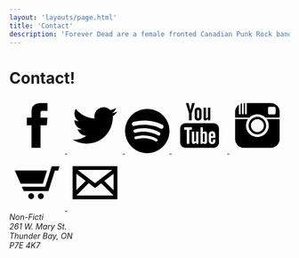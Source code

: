 ```yaml
---
layout: 'layouts/page.html'
title: 'Contact'
description: 'Forever Dead are a female fronted Canadian Punk Rock band. Kicking ass and taking names since 2005'
---
```


<h1>Contact!</h1>

<div class="icons flex flex-wrap items-center justify-center gap-4 fill-current">
  <a href="https://www.facebook.com/ForeverDeadOfficial/" class="hover:text-fd-pink">
    <svg class="fill-current" width="100" height="100" version="1.1" xmlns="http://www.w3.org/2000/svg" xmlns:xlink="http://www.w3.org/1999/xlink" x="0px" y="0px" viewBox="0 0 512 512" enable-background="new 0 0 512 512" xml:space="preserve"><path class="icon" id="facebook-icon" d="M204.067,184.692h-43.144v70.426h43.144V462h82.965V254.238h57.882l6.162-69.546h-64.044 c0,0,0-25.97,0-39.615c0-16.398,3.302-22.89,19.147-22.89c12.766,0,44.896,0,44.896,0V50c0,0-47.326,0-57.441,0c-61.734,0-89.567,27.179-89.567,79.231C204.067,174.566,204.067,184.692,204.067,184.692z"></path></svg>
  </a>
  <a href="https://twitter.com/XForeverDeadX" class="hover:text-fd-blue">
    <svg width="100" height="100" version="1.1" xmlns="http://www.w3.org/2000/svg" xmlns:xlink="http://www.w3.org/1999/xlink" x="0px" y="0px" viewBox="0 0 512 512" enable-background="new 0 0 512 512" xml:space="preserve"><path class="icon" id="twitter-icon" d="M462,128.223c-15.158,6.724-31.449,11.269-48.547,13.31c17.449-10.461,30.854-27.025,37.164-46.764 c-16.333,9.687-34.422,16.721-53.676,20.511c-15.418-16.428-37.386-26.691-61.698-26.691c-54.56,0-94.668,50.916-82.337,103.787 c-70.25-3.524-132.534-37.177-174.223-88.314c-22.142,37.983-11.485,87.691,26.158,112.85c-13.854-0.438-26.891-4.241-38.285-10.574 c-0.917,39.162,27.146,75.781,67.795,83.949c-11.896,3.237-24.926,3.978-38.17,1.447c10.754,33.58,41.972,58.018,78.96,58.699 C139.604,378.282,94.846,390.721,50,385.436c37.406,23.982,81.837,37.977,129.571,37.977c156.932,0,245.595-132.551,240.251-251.435 C436.339,160.061,450.668,145.174,462,128.223z"></path></svg>
  </a>
  <a href="https://open.spotify.com/artist/4pCtP5S2XbyFyqbo70q7gU?si=q1jBu_NPSOu-97M7bf-TXA" class="hover:text-fd-pink">
    <svg xmlns="http://www.w3.org/2000/svg" height="80" width="80" version="1.1" viewBox="0 0 168 168"><path d="m83.996 0.277c-46.249 0-83.743 37.493-83.743 83.742 0 46.251 37.494 83.741 83.743 83.741 46.254 0 83.744-37.49 83.744-83.741 0-46.246-37.49-83.738-83.745-83.738l0.001-0.004zm38.404 120.78c-1.5 2.46-4.72 3.24-7.18 1.73-19.662-12.01-44.414-14.73-73.564-8.07-2.809 0.64-5.609-1.12-6.249-3.93-0.643-2.81 1.11-5.61 3.926-6.25 31.9-7.291 59.263-4.15 81.337 9.34 2.46 1.51 3.24 4.72 1.73 7.18zm10.25-22.805c-1.89 3.075-5.91 4.045-8.98 2.155-22.51-13.839-56.823-17.846-83.448-9.764-3.453 1.043-7.1-0.903-8.148-4.35-1.04-3.453 0.907-7.093 4.354-8.143 30.413-9.228 68.222-4.758 94.072 11.127 3.07 1.89 4.04 5.91 2.15 8.976v-0.001zm0.88-23.744c-26.99-16.031-71.52-17.505-97.289-9.684-4.138 1.255-8.514-1.081-9.768-5.219-1.254-4.14 1.08-8.513 5.221-9.771 29.581-8.98 78.756-7.245 109.83 11.202 3.73 2.209 4.95 7.016 2.74 10.733-2.2 3.722-7.02 4.949-10.73 2.739z"/>
</svg>
  </a>
  <a href="https://www.youtube.com/user/georgegratz" class="hover:text-fd-blue">
    <svg width="100" height="100" version="1.1" xmlns="http://www.w3.org/2000/svg" xmlns:xlink="http://www.w3.org/1999/xlink" x="0px" y="0px" viewBox="0 0 512 512" enable-background="new 0 0 512 512" xml:space="preserve"><path class="icon" id="youtube-icon" d="M129.861 50h24.735l16.933,63.551L187.265,50h24.951l-28.58,94.504v64.486h-24.558v-64.486L129.861,50z M211.104,179.739c0,20.668,10.8,31.428,31.949,31.428c17.538,0,31.35-11.729,31.35-31.428V122.25 c0-18.357-13.674-31.509-31.35-31.509c-19.204,0-31.949,12.691-31.949,31.509V179.739z M233.544,124.184 c0-6.419,2.956-11.184,9.081-11.184c6.688,0,9.549,4.622,9.549,11.184v54.555c0,6.385-3.254,11.104-9.122,11.104 c-6.022,0-9.508-4.926-9.508-11.104V124.184z M333.349,91.706v89.025c-2.657,3.328-8.569,8.783-12.821,8.783 c-4.666,0-5.809-3.186-5.809-7.902V91.706h-21.806v98.029c0,11.586,3.543,20.949,15.232,20.949c6.598,0,15.755-3.433,25.203-14.641 v12.947h21.806V91.706H333.349z M301.273,332.134c1.48,1.954,2.22,4.815,2.22,8.583v57.672c0,3.561-0.601,6.127-1.798,7.698 c-2.289,2.996-7.246,2.86-10.625,1.149c-1.589-0.8-3.227-2.11-4.916-3.926v-69.607c1.409-1.533,2.835-2.669,4.281-3.403 C294.07,328.46,298.762,328.818,301.273,332.134z M371.182,329.604c-7.695,0-9.277,5.415-9.277,13.091v11.307h18.347v-11.307 C380.251,335.146,378.65,329.604,371.182,329.604z M434.516,412c0,27.614-22.386,50-50,50H127.484c-27.614,0-50-22.386-50-50 V285.684c0-27.615,22.386-50,50-50h257.031c27.614,0,50,22.385,50,50V412z M161.734,295.128h24.195V273.15h-71.778v21.978h24.195 v129.44h23.388V295.128z M244.924,312.871h-20.768v84.785c-2.534,3.174-8.163,8.365-12.211,8.365c-4.442,0-5.531-3.033-5.531-7.527 v-85.623h-20.768v93.359c0,22.664,15.367,22.803,26.561,16.391c4.141-2.376,8.121-5.839,11.949-10.383v12.33h20.768V312.871z M324.866,339.459c0-15.15-5.037-27.999-20.247-27.999c-7.416,0-13.779,4.727-18.465,10.437V273.15h-20.97v151.418h20.97v-8.586 c5.789,7.219,12.121,9.998,19.725,9.998c13.818,0,18.987-10.733,18.987-24.555V339.459z M401.624,342.901 c0-20.188-9.627-32.853-29.55-32.853c-18.734,0-31.543,13.463-31.543,32.853v50.136c0,20.107,10.141,34.557,29.971,34.557 c21.884,0,31.122-13.034,31.122-34.557v-8.39h-21.373v7.763c0,9.725-0.511,15.625-9.277,15.625c-8.361,0-9.069-7.246-9.069-15.625 v-21.071h39.72V342.901z"></path></svg>
  </a>
  <a href="http://instagram.com/xforeverdeadx" class="hover:text-fd-pink">
    <svg width="100" height="100" version="1.1" xmlns="http://www.w3.org/2000/svg" xmlns:xlink="http://www.w3.org/1999/xlink" x="0px" y="0px" viewBox="0 0 512 512" enable-background="new 0 0 512 512" xml:space="preserve"><path class="icon" id="instagram-icon" d="M341.205,197.143H460.93v183.795c0,44.77-36.292,81.062-81.062,81.062H132.133 c-44.769,0-81.062-36.293-81.062-81.062V197.143H170.26c-12.2,17.141-19.399,38.087-19.399,60.729 c0,57.919,46.953,104.872,104.873,104.872c57.919,0,104.872-46.953,104.872-104.872 C360.605,235.229,353.405,214.283,341.205,197.143z M460.93,131.062v53.239H330.447c-19.022-19.315-45.465-31.302-74.714-31.302 c-29.251,0-55.693,11.986-74.714,31.302H51.07v-53.239c0-27.322,13.532-51.469,34.245-66.154v87.289h16.62v-96.36 c3.77-1.516,7.679-2.752,11.704-3.691v100.052h16.621V50.047c0.625-0.015,1.245-0.047,1.873-0.047h9.598v102.196h16.62V50h221.517 C424.638,50,460.93,86.292,460.93,131.062z M423.879,96.897c0-7.181-5.822-13.002-13.003-13.002h-43.821 c-7.183,0-13.003,5.821-13.003,13.002v44.785c0,7.181,5.82,13.002,13.003,13.002h43.821c7.181,0,13.003-5.821,13.003-13.002V96.897z M174.938,257.872c0-24.188,10.698-45.909,27.593-60.729c5.926-5.197,12.613-9.539,19.875-12.842 c10.169-4.625,21.447-7.224,33.327-7.224c11.881,0,23.157,2.599,33.326,7.224c7.263,3.303,13.95,7.645,19.876,12.842 c16.895,14.82,27.592,36.542,27.592,60.729c0,44.55-36.243,80.794-80.794,80.794C211.183,338.666,174.938,302.422,174.938,257.872z M196.286,257.872c0,32.979,26.735,59.712,59.714,59.712c32.979,0,59.713-26.733,59.713-59.712c0-32.98-26.733-59.713-59.713-59.713 C223.021,198.159,196.286,224.892,196.286,257.872z"></path></svg>
  </a>
  <a href="https://xforeverdeadx.bandcamp.com/" class="hover:text-fd-blue">
    <svg width="100" height="100" version="1.1" xmlns="http://www.w3.org/2000/svg" xmlns:xlink="http://www.w3.org/1999/xlink" x="0px" y="0px" viewBox="0 0 512 512" enable-background="new 0 0 512 512" xml:space="preserve"><path class="icon" id="shopping-cart-3-icon" d="M346.914,143.609H50.168l53.563,121.166h205.085L346.914,143.609z M461.832,105.109l-12.746,40 h-29.98l-59.178,188.166H132.856l-17.625-40H330.68l59.18-188.166H461.832z M316.816,380c0,14.852-12.039,26.891-26.891,26.891 S263.035,394.852,263.035,380s12.039-26.891,26.891-26.891S316.816,365.148,316.816,380z M227.933,380 c0,14.852-12.04,26.891-26.893,26.891c-14.852,0-26.891-12.039-26.891-26.891s12.039-26.891,26.891-26.891 C215.893,353.109,227.933,365.148,227.933,380z"></path></svg>
  </a>
  <a href="mailto:foreverdeadmusic@gmail.com" class="hover:text-fd-pink">
    <svg width="100" height="100" version="1.1" xmlns="http://www.w3.org/2000/svg" xmlns:xlink="http://www.w3.org/1999/xlink" x="0px" y="0px" viewBox="0 0 512 512" enable-background="new 0 0 512 512" xml:space="preserve"><path class="icon" id="email-2-icon" d="M49.744,103.407v305.186H50.1h411.156h1V103.407H49.744z M415.533,138.407L255.947,260.465 L96.473,138.407H415.533z M84.744,173.506l85.504,65.441L84.744,324.45V173.506z M85.1,373.593l113.186-113.186l57.654,44.127 l57.375-43.882l112.941,112.94H85.1z M427.256,325.097l-85.896-85.896l85.896-65.695V325.097z"></path></svg>
  </a>
</div>

<address class="text-center mt-8">
Non-Ficti<br>
261 W. Mary St.<br>
Thunder Bay, ON<br>
P7E 4K7
</address>